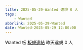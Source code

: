 ```yaml
---
title: 2025-05-29-Wanted 違規 0 人
tags:
    - Wanted
abbrlink: 2025-05-29-Wanted
date: Wanted-2025-05-29 12:00:00
---
```

Wanted 板 [板規連結](https://www.ptt.cc/bbs/Wanted/M.1608829773.A.D3B.html)
昨天違規 0 人
